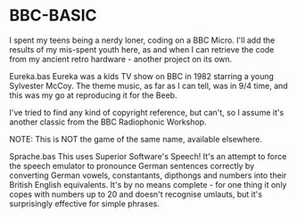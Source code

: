 # BBC-BASIC
I spent my teens being a nerdy loner, coding on a BBC Micro. I'll add the results of my mis-spent youth here, 
as and when I can retrieve the code from my ancient retro hardware - another project on its own.

Eureka.bas
Eureka was a kids TV show on BBC in 1982 starring a young Sylvester McCoy. The theme music, as far as I can tell, was in 9/4 time, 
and this was my go at reproducing it for the Beeb.

I've tried to find any kind of copyright reference, but can't, so I assume it's another classic from the BBC Radiophonic Workshop.

NOTE: This is NOT the game of the same name, available elsewhere.

Sprache.bas
This uses Superior Software's Speech!
It's an attempt to force the speech emulator to pronounce German sentences correctly by converting German vowels, constantants, dipthongs 
and numbers into their British English equivalents.
It's by no means complete - for one thing it only copes with numbers up to 20 and doesn't recognise umlauts, but it's surprisingly effective 
for simple phrases.